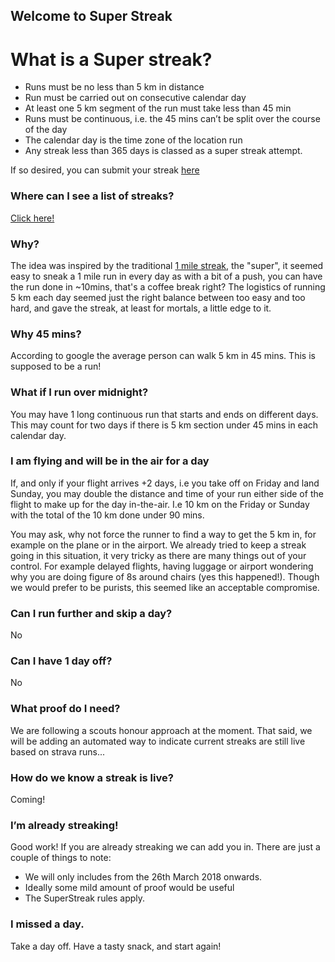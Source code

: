 ## Welcome to Super Streak

# What is a Super streak?
* Runs must be no less than 5 km in distance
* Run must be carried out on consecutive calendar day
* At least one 5 km segment of the run must take less than 45 min
* Runs must be continuous, i.e. the 45 mins can’t be split over the course of the day
* The calendar day is the time zone of the location run
* Any streak less than 365 days is classed as a super streak attempt.

If so desired, you can submit your streak [here](https://goo.gl/forms/4S7xxL7rcNIgOqln2)

### Where can I see a list of streaks?

[Click here!](/streaks.html)

### Why?

The idea was inspired by the traditional [1 mile streak](http://www.runeveryday.com/index.html), the "super", it seemed easy to sneak a 1 mile run in every day as with a bit of a push, you can have the run done in ~10mins, that's a coffee break right? The logistics of running 5 km each day seemed just the right balance between too easy and too hard, and gave the streak, at least for mortals, a little edge to it.

### Why 45 mins?

According to google the average person can walk 5 km in 45 mins. This is supposed to be a run!

###  What if I run over midnight?

You may have 1 long continuous run that starts and ends on different days. This may count for two days if there is 5 km section under 45 mins in each calendar day.

###  I am flying and will be in the air for a day

If, and only if your flight arrives +2 days, i.e you take off on Friday and land Sunday, you may double the distance and time of your run either side of the flight to make up for the day in-the-air. I.e 10 km on the Friday or Sunday with the total of the 10 km done under 90 mins.

You may ask, why not force the runner to find a way to get the 5 km in, for example on the plane or in the airport. We already tried to keep a streak going in this situation, it very tricky as there are many things out of your control. For example delayed flights, having luggage or airport wondering why you are doing figure of 8s around chairs (yes this happened!). Though we would prefer to be purists, this seemed like an acceptable compromise.

###  Can I run further and skip a day?

No

### Can I have 1 day off?

No

###  What proof do I need?

We are following a scouts honour approach at the moment. That said, we will be adding an automated way to indicate current streaks are still live based on strava runs...

###  How do we know a streak is live?

Coming!

###  I’m already streaking!

Good work! If you are already streaking we can add you in. There are just a couple of things to note:

* We will only includes from the 26th March 2018 onwards.
* Ideally some mild amount of proof would be useful
* The SuperStreak rules apply.

###  I missed a day.

Take a day off. Have a tasty snack, and start again!
